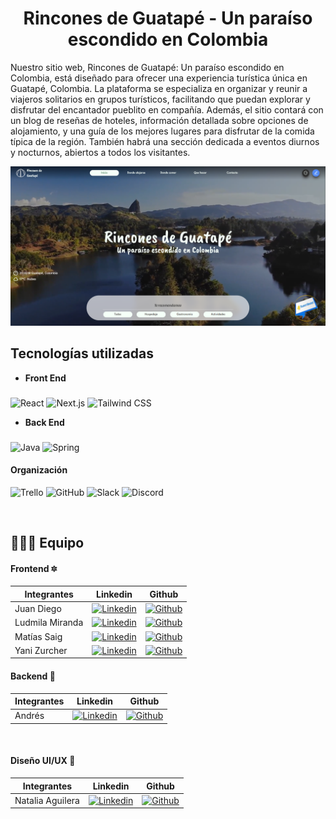 
<h1 align="center">
    Rincones de Guatapé - Un paraíso escondido en Colombia  

</h1>

Nuestro sitio web, Rincones de Guatapé: Un paraíso escondido en Colombia, está diseñado para ofrecer una experiencia turística única en Guatapé, Colombia. La plataforma se especializa en organizar y reunir a viajeros solitarios en grupos turísticos, facilitando que puedan explorar y disfrutar del encantador pueblito en compañía. Además, el sitio contará con un blog de reseñas de hoteles, información detallada sobre opciones de alojamiento, y una guía de los mejores lugares para disfrutar de la comida típica de la región. También habrá una sección dedicada a eventos diurnos y nocturnos, abiertos a todos los visitantes.

<img src="https://github.com/No-Country-simulation/c19-19-m-java-react/blob/testing/frontend/src/Image/visual.png"/>

<br/>

## **Tecnologías utilizadas**

 - **Front End**
 ###
![React](https://img.shields.io/badge/React-20232A?style=for-the-badge&logo=react&logoColor=61DAFB)
![Next.js](https://img.shields.io/badge/Next.js-000000?style=for-the-badge&logo=nextdotjs&logoColor=white)
![Tailwind CSS](https://img.shields.io/badge/Tailwind_CSS-38B2AC?style=for-the-badge&logo=tailwind-css&logoColor=white)


- **Back End**
###
![Java](https://img.shields.io/badge/Java-ED8B00?style=for-the-badge&logo=java&logoColor=white)
![Spring](https://img.shields.io/badge/Spring-6DB33F?style=for-the-badge&logo=spring&logoColor=white)


#### Organización
![Trello](https://img.shields.io/badge/Trello-0052CC?style=for-the-badge&logo=trello&logoColor=white)
![GitHub](https://img.shields.io/badge/github-%23121011.svg?style=for-the-badge&logo=github&logoColor=white)
![Slack](https://img.shields.io/badge/Slack-4A154B?style=for-the-badge&logo=slack&logoColor=white)
![Discord](https://img.shields.io/badge/Discord-5865F2?style=for-the-badge&logo=discord&logoColor=white)
<br/>

<br/>

## 👨🏽‍💻 Equipo

#### Frontend 🔯
| Integrantes    | Linkedin | Github |
|----------------| ------------ | ------------ |
| Juan Diego |[![Linkedin](    https://img.shields.io/badge/LinkedIn-0077B5?style=for-the-badge&logo=linkedin&logoColor=white)](https://www.linkedin.com/in/montenegro-dev)  | [![Github](https://img.shields.io/badge/GitHub-100000?style=for-the-badge&logo=github&logoColor=white)](https://github.com/Juanshiu)|
| Ludmila Miranda  |[![Linkedin](    https://img.shields.io/badge/LinkedIn-0077B5?style=for-the-badge&logo=linkedin&logoColor=white)](https://www.linkedin.com/in/ludmila-rosa-miranda/)  | [![Github](https://img.shields.io/badge/GitHub-100000?style=for-the-badge&logo=github&logoColor=white)](https://github.com/Foggynoti0n)|
| Matías Saig  |[![Linkedin](    https://img.shields.io/badge/LinkedIn-0077B5?style=for-the-badge&logo=linkedin&logoColor=white)](https://www.linkedin.com/in/matias-saig/)  | [![Github](https://img.shields.io/badge/GitHub-100000?style=for-the-badge&logo=github&logoColor=white)](https://github.com/Matias-Saig)|
| Yani Zurcher  |[![Linkedin](    https://img.shields.io/badge/LinkedIn-0077B5?style=for-the-badge&logo=linkedin&logoColor=white)](https://www.linkedin.com/in/yanina-zurcher)  | [![Github](https://img.shields.io/badge/GitHub-100000?style=for-the-badge&logo=github&logoColor=white)](https://github.com/yanirc1981)|


#### Backend 💾
| Integrantes       | Linkedin | Github |
|-------------------| ------------ | ------------ |
| Andrés   |[![Linkedin](    https://img.shields.io/badge/LinkedIn-0077B5?style=for-the-badge&logo=linkedin&logoColor=white)]() |[![Github](https://img.shields.io/badge/GitHub-100000?style=for-the-badge&logo=github&logoColor=white)]()  |

<br/>

#### Diseño UI/UX 🎨
| Integrantes       | Linkedin | Github |
|-------------------| ------------ | ------------ |
| Natalia Aguilera  |[![Linkedin](    https://img.shields.io/badge/LinkedIn-0077B5?style=for-the-badge&logo=linkedin&logoColor=white)]() |[![Github](https://img.shields.io/badge/GitHub-100000?style=for-the-badge&logo=github&logoColor=white)]() |

<br/>
